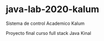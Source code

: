 # java-lab-2020-kalum
Sistema de control Academico Kalum

Proyecto final curso full stack Java Kinal
